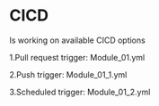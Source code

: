 # CICD
Is working on available CICD options

1.Pull request trigger: Module_01.yml

2.Push trigger:         Module_01_1.yml

3.Scheduled trigger:    Module_01_2.yml

